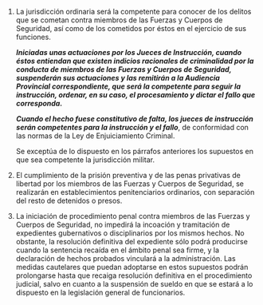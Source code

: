 1. La jurisdicción ordinaria será la competente para conocer de los delitos que se cometan contra miembros de las Fuerzas y Cuerpos de Seguridad, así como de los cometidos por éstos en el ejercicio de sus funciones.

	***Iniciadas unas actuaciones por los Jueces de Instrucción, cuando éstos entiendan que existen indicios racionales de criminalidad por la conducta de miembros de las Fuerzas y Cuerpos de Seguridad, suspenderán sus actuaciones y las remitirán a la Audiencia Provincial correspondiente, que será la competente para seguir la instrucción, ordenar, en su caso, el procesamiento y dictar el fallo que corresponda.***

	***Cuando el hecho fuese constitutivo de falta, los jueces de instrucción serán competentes para la instrucción y el fallo***, de conformidad con las normas de la Ley de Enjuiciamiento Criminal.

	Se exceptúa de lo dispuesto en los párrafos anteriores los supuestos en que sea competente la jurisdicción militar.

2. El cumplimiento de la prisión preventiva y de las penas privativas de libertad por los miembros de las Fuerzas y Cuerpos de Seguridad, se realizarán en establecimientos penitenciarios ordinarios, con separación del resto de detenidos o presos.

3. La iniciación de procedimiento penal contra miembros de las Fuerzas y Cuerpos de Seguridad, no impedirá la incoación y tramitación de expedientes gubernativos o disciplinarios por los mismos hechos. No obstante, la resolución definitiva del expediente sólo podrá producirse cuando la sentencia recaída en el ámbito penal sea firme, y la declaración de hechos probados vinculará a la administración. Las medidas cautelares que puedan adoptarse en estos supuestos podrán prolongarse hasta que recaiga resolución definitiva en el procedimiento judicial, salvo en cuanto a la suspensión de sueldo en que se estará a lo dispuesto en la legislación general de funcionarios.